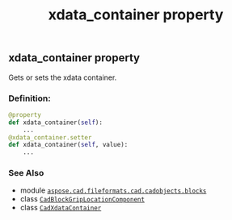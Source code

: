 ﻿---
title: xdata_container property
second_title: Aspose.CAD for Python via .NET API References
description: 
type: docs
weight: 160
url: /aspose.cad.fileformats.cad.cadobjects.blocks/cadblockgriplocationcomponent/xdata_container/
is_root: false
---

## xdata_container property


Gets or sets the xdata container.
### Definition:
```python
@property
def xdata_container(self):
    ...
@xdata_container.setter
def xdata_container(self, value):
    ...
```

### See Also
* module [`aspose.cad.fileformats.cad.cadobjects.blocks`](../../)
* class [`CadBlockGripLocationComponent`](/cad/python-net/aspose.cad.fileformats.cad.cadobjects.blocks/cadblockgriplocationcomponent)
* class [`CadXdataContainer`](/cad/python-net/aspose.cad.fileformats.cad.cadobjects/cadxdatacontainer)
